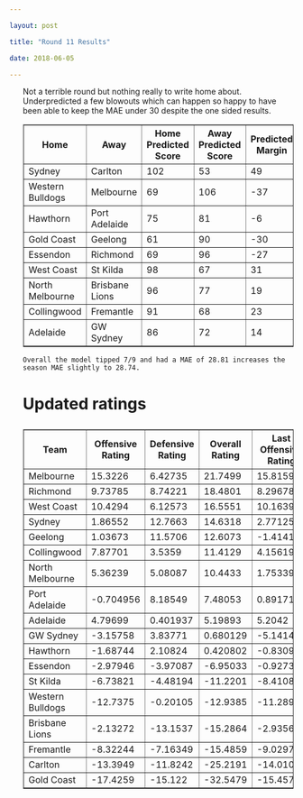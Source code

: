 ```yaml
---

layout: post

title: "Round 11 Results"

date: 2018-06-05

---
```


<ul class="post">

<div class="blurb">



 <p>
Not a terrible round but nothing really to write home about. Underpredicted a few blowouts which can happen so happy to have been able to keep the MAE under 30 despite the one sided results.  
 </p>

<table border="1" class="dataframe">   <thead>     <tr style="text-align: center;">       <th>Home</th>       <th>Away</th>       <th>Home Predicted Score</th>       <th>Away Predicted Score</th>       <th>Predicted Margin</th>       <th>Home Score</th>       <th>Away Score</th>       <th>Margin</th>       <th>Error</th>     </tr>   </thead>   <tbody>     <tr>       <td>Sydney</td>       <td>Carlton</td>       <td>102</td>       <td>53</td>       <td>49</td>       <td>91</td>       <td>61</td>       <td>30</td>       <td>-19.02</td>     </tr>     <tr>       <td>Western Bulldogs</td>       <td>Melbourne</td>       <td>69</td>       <td>106</td>       <td>-37</td>       <td>51</td>       <td>100</td>       <td>-49</td>       <td>-11.93</td>     </tr>     <tr>       <td>Hawthorn</td>       <td>Port Adelaide</td>       <td>75</td>       <td>81</td>       <td>-6</td>       <td>64</td>       <td>61</td>       <td>3</td>       <td>9.25</td>     </tr>     <tr>       <td>Gold Coast</td>       <td>Geelong</td>       <td>61</td>       <td>90</td>       <td>-30</td>       <td>36</td>       <td>121</td>       <td>-85</td>       <td>-55.24</td>     </tr>     <tr>       <td>Essendon</td>       <td>Richmond</td>       <td>69</td>       <td>96</td>       <td>-27</td>       <td>43</td>       <td>114</td>       <td>-71</td>       <td>-43.67</td>     </tr>     <tr>       <td>West Coast</td>       <td>St Kilda</td>       <td>98</td>       <td>67</td>       <td>31</td>       <td>101</td>       <td>88</td>       <td>13</td>       <td>-17.59</td>     </tr>     <tr>       <td>North Melbourne</td>       <td>Brisbane Lions</td>       <td>96</td>       <td>77</td>       <td>19</td>       <td>141</td>       <td>87</td>       <td>54</td>       <td>35.08</td>     </tr>     <tr>       <td>Collingwood</td>       <td>Fremantle</td>       <td>91</td>       <td>68</td>       <td>23</td>       <td>138</td>       <td>77</td>       <td>61</td>       <td>37.67</td>     </tr>     <tr>       <td>Adelaide</td>       <td>GW Sydney</td>       <td>86</td>       <td>72</td>       <td>14</td>       <td>81</td>       <td>97</td>       <td>-16</td>       <td>-29.89</td>     </tr>   </tbody> </table>

 <p>

 	Overall the model tipped 7/9 and had a MAE of 28.81 increases the season MAE slightly to 28.74.

 </p>



<p>

</p>

<h1>

Updated ratings

</h1>

<table border="1" class="dataframe">   <thead>     <tr style="text-align: center;">       <th>Team</th>       <th>Offensive Rating</th>       <th>Defensive Rating</th>       <th>Overall Rating</th>       <th>Last Offensive Rating</th>       <th>Last Defensive Rating</th>       <th>Last Overall Rating</th>       <th>Overall Change</th>       <th>Change</th>     </tr>   </thead>   <tbody>     <tr>       <td>Melbourne</td>       <td>15.3226</td>       <td>6.42735</td>       <td>21.7499</td>       <td>15.8159</td>       <td>4.97922</td>       <td>20.7952</td>       <td>0.954746</td>       <td>0</td>     </tr>     <tr>       <td>Richmond</td>       <td>9.73785</td>       <td>8.74221</td>       <td>18.4801</td>       <td>8.29678</td>       <td>6.69005</td>       <td>14.9868</td>       <td>3.493226</td>       <td>2</td>     </tr>     <tr>       <td>West Coast</td>       <td>10.4294</td>       <td>6.12573</td>       <td>16.5551</td>       <td>10.1639</td>       <td>7.79839</td>       <td>17.9623</td>       <td>-1.407167</td>       <td>-1</td>     </tr>     <tr>       <td>Sydney</td>       <td>1.86552</td>       <td>12.7663</td>       <td>14.6318</td>       <td>2.77125</td>       <td>13.3821</td>       <td>16.1533</td>       <td>-1.521529</td>       <td>-1</td>     </tr>     <tr>       <td>Geelong</td>       <td>1.03673</td>       <td>11.5706</td>       <td>12.6073</td>       <td>-1.4141</td>       <td>9.60229</td>       <td>8.1882</td>       <td>4.419150</td>       <td>2</td>     </tr>     <tr>       <td>Collingwood</td>       <td>7.87701</td>       <td>3.5359</td>       <td>11.4129</td>       <td>4.15619</td>       <td>4.24317</td>       <td>8.39936</td>       <td>3.013548</td>       <td>-1</td>     </tr>     <tr>       <td>North Melbourne</td>       <td>5.36239</td>       <td>5.08087</td>       <td>10.4433</td>       <td>1.75339</td>       <td>5.88378</td>       <td>7.63717</td>       <td>2.806082</td>       <td>1</td>     </tr>     <tr>       <td>Port Adelaide</td>       <td>-0.704956</td>       <td>8.18549</td>       <td>7.48053</td>       <td>0.891715</td>       <td>7.32896</td>       <td>8.22067</td>       <td>-0.740140</td>       <td>-2</td>     </tr>     <tr>       <td>Adelaide</td>       <td>4.79699</td>       <td>0.401937</td>       <td>5.19893</td>       <td>5.2042</td>       <td>2.38579</td>       <td>7.59</td>       <td>-2.391069</td>       <td>0</td>     </tr>     <tr>       <td>GW Sydney</td>       <td>-3.15758</td>       <td>3.83771</td>       <td>0.680129</td>       <td>-5.14144</td>       <td>3.4305</td>       <td>-1.71094</td>       <td>2.391069</td>       <td>1</td>     </tr>     <tr>       <td>Hawthorn</td>       <td>-1.68744</td>       <td>2.10824</td>       <td>0.420802</td>       <td>-0.830911</td>       <td>0.511573</td>       <td>-0.319338</td>       <td>0.740140</td>       <td>-1</td>     </tr>     <tr>       <td>Essendon</td>       <td>-2.97946</td>       <td>-3.97087</td>       <td>-6.95033</td>       <td>-0.927303</td>       <td>-2.5298</td>       <td>-3.45711</td>       <td>-3.493226</td>       <td>0</td>     </tr>     <tr>       <td>St Kilda</td>       <td>-6.73821</td>       <td>-4.48194</td>       <td>-11.2201</td>       <td>-8.41087</td>       <td>-4.21645</td>       <td>-12.6273</td>       <td>1.407167</td>       <td>3</td>     </tr>     <tr>       <td>Western Bulldogs</td>       <td>-12.7375</td>       <td>-0.20105</td>       <td>-12.9385</td>       <td>-11.2893</td>       <td>-0.69443</td>       <td>-11.9838</td>       <td>-0.954746</td>       <td>-1</td>     </tr>     <tr>       <td>Brisbane Lions</td>       <td>-2.13272</td>       <td>-13.1537</td>       <td>-15.2864</td>       <td>-2.93563</td>       <td>-9.54469</td>       <td>-12.4803</td>       <td>-2.806082</td>       <td>0</td>     </tr>     <tr>       <td>Fremantle</td>       <td>-8.32244</td>       <td>-7.16349</td>       <td>-15.4859</td>       <td>-9.02972</td>       <td>-3.44267</td>       <td>-12.4724</td>       <td>-3.013548</td>       <td>-2</td>     </tr>     <tr>       <td>Carlton</td>       <td>-13.3949</td>       <td>-11.8242</td>       <td>-25.2191</td>       <td>-14.0107</td>       <td>-12.7299</td>       <td>-26.7406</td>       <td>1.521529</td>       <td>0</td>     </tr>     <tr>       <td>Gold Coast</td>       <td>-17.4259</td>       <td>-15.122</td>       <td>-32.5479</td>       <td>-15.4576</td>       <td>-12.6711</td>       <td>-28.1287</td>       <td>-4.419150</td>       <td>0</td>     </tr>   </tbody> </table>
<p>
</p>


</div><!-- /.blurb -->	

</ul>
